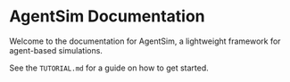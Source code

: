# AgentSim Documentation

Welcome to the documentation for AgentSim, a lightweight framework for agent-based simulations.

See the `TUTORIAL.md` for a guide on how to get started.

